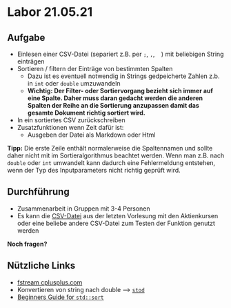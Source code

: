 # Labor 21.05.21

## Aufgabe
- Einlesen einer CSV-Datei (separiert z.B. per `;`, `,`, ` ` ) mit beliebigen String einträgen
- Sortieren / filtern der Einträge von bestimmten Spalten
  - Dazu ist es eventuell notwendig in Strings gedpeicherte Zahlen z.b. in `int` oder `double` umzuwandeln
  - **Wichtig: Der Filter- oder Sortiervorgang bezieht sich immer auf eine Spalte. Daher muss daran gedacht werden die anderen Spalten der Reihe an die Sortierung anzupassen damit das gesamte Dokument richtig sortiert wird.**
- In ein sortiertes CSV zurückschreiben
- Zusatzfunktionen wenn Zeit dafür ist:
  - Ausgeben der Datei als Markdown oder Html


**Tipp:** Die erste Zeile enthält normalerweise die Spaltennamen und sollte daher nicht mit im Sortieralgorithmus beachtet werden. Wenn man z.B. nach `double` oder `int` umwandelt kann dadurch eine Fehlermeldung entstehen, wenn der Typ des Inputparameters nicht richtig geprüft wird.

## Durchführung
- Zusammenarbeit in Gruppen mit 3-4 Personen
- Es kann die [CSV-Datei](https://github.com/TEL20A/Informatik-2/blob/main/Vorlesungsmaterial/21-05-17/wkn_716460_historic.csv) aus der letzten Vorlesung mit den Aktienkursen oder eine beliebe andere CSV-Datei zum Testen der Funktion genutzt werden


**Noch fragen?**


## Nützliche Links

- [fstream cplusplus.com](https://www.cplusplus.com/reference/fstream/fstream/)
- Konvertieren von string nach double --> [`stod`](https://www.cplusplus.com/reference/string/stod/)
- [Beginners Guide for `std::sort`](https://www.cplusplus.com/articles/NhA0RXSz/)
